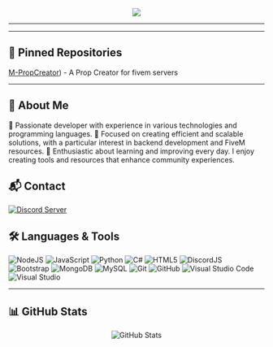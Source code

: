 <p align="center">
  <img src="https://readme-typing-svg.herokuapp.com?color=%2336BCF7&center=true&vCenter=true&lines=Hi+%2C+welcome+to+my+GitHub+page;I'm+M-Development;"></a>
</p>

---
---

## 📌 Pinned Repositories

[M-PropCreator]([link-to-repo](https://github.com/M-DEVELOPMENT23/m_propcreator))) - A Prop Creator for fivem servers



---
## 🚀 About Me
🔹 Passionate developer with experience in various technologies and programming languages.
🔹 Focused on creating efficient and scalable solutions, with a particular interest in backend development and FiveM resources.
🔹 Enthusiastic about learning and improving every day. I enjoy creating tools and resources that enhance community experiences.

## 📬 Contact
[![Discord Server](https://img.shields.io/discord/587842272167723028?label=Join%20My%20Discord&logo=Discord&colorB=5865F2&style=for-the-badge&logoColor=white)](https://discord.com/invite/H7b8XtdJ5g)

## 🛠️ Languages & Tools

![NodeJS](https://img.shields.io/badge/node.js-%2343853D.svg?style=for-the-badge&logo=node.js&logoColor=white)
![JavaScript](https://img.shields.io/badge/javascript-%23323330.svg?style=for-the-badge&logo=javascript&logoColor=%23F7DF1E)
![Python](https://img.shields.io/badge/python-%2314354C.svg?style=for-the-badge&logo=python&logoColor=white)
![C#](https://img.shields.io/badge/c%23-%23239120.svg?style=for-the-badge&logo=c-sharp&logoColor=white)
![HTML5](https://img.shields.io/badge/html5-%23E34F26.svg?style=for-the-badge&logo=html5&logoColor=white)
![DiscordJS](https://img.shields.io/badge/discord.js-%232C3454.svg?style=for-the-badge&logo=Discord&logoColor=Blue)
![Bootstrap](https://img.shields.io/badge/bootstrap-%23563D7C.svg?style=for-the-badge&logo=bootstrap&logoColor=white)
![MongoDB](https://img.shields.io/badge/MongoDB-%234ea94b.svg?style=for-the-badge&logo=mongodb&logoColor=white)
![MySQL](https://img.shields.io/badge/mysql-%2300f.svg?style=for-the-badge&logo=mysql&logoColor=white)
![Git](https://img.shields.io/badge/git-%23F05033.svg?style=for-the-badge&logo=git&logoColor=white)
![GitHub](https://img.shields.io/badge/github-%23121011.svg?style=for-the-badge&logo=github&logoColor=white)
![Visual Studio Code](https://img.shields.io/badge/VisualStudioCode-0078d7.svg?style=for-the-badge&logo=visual-studio-code&logoColor=white)
![Visual Studio](https://img.shields.io/badge/VisualStudio-5C2D91.svg?style=for-the-badge&logo=visual-studio&logoColor=white)

---

## 📊 GitHub Stats

<p align="center">
  <img src="https://github-readme-stats.vercel.app/api?username=M-DEVELOPMENT23&show_icons=true&theme=radical&count_private=true&include_all_commits=true" alt="GitHub Stats" />
</p>



